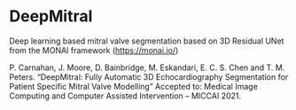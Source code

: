 # DeepMitral
Deep learning based mitral valve segmentation based on 3D Residual UNet from the MONAI framework (https://monai.io/)


P. Carnahan, J. Moore, D. Bainbridge, M. Eskandari, E. C. S. Chen and T. M. Peters. “DeepMitral: Fully Automatic 3D Echocardiography Segmentation for Patient Specific Mitral Valve Modelling”  Accepted to: Medical Image Computing and Computer Assisted Intervention – MICCAI 2021.

